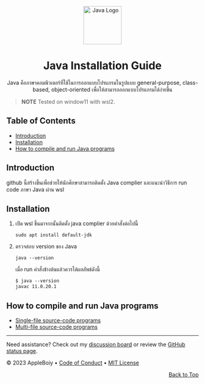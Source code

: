 <a id="top"></a>

<div align="center">
  <a href="https://www.java.com/en/">
    <img src="https://www.vectorlogo.zone/logos/java/java-icon.svg" alt="Java Logo" width="100" height="100">
  </a>
  <h1>Java Installation Guide</h1>
  <p>Java คือภาษาคอมพิวเตอร์ที่ใช้ในการออกแบบโปรแกรมในรูปแบบ general-purpose, class-based, object-oriented เพื่อให้สามารถออกแบบโปรแกรมได้ง่ายขึ้น</p>
</div>

> **NOTE**
> Tested on window11 with wsl2.

<h2>Table of Contents</h2>

- [Introduction](#introduction)
- [Installation](#installation)
- [How to compile and run Java programs](#how-to-compile-and-run-java-programs)

## Introduction

github นี้สร้างขึ้นเพื่อช่วยให้นักศึกษาสามารถติดตั้ง Java complier และแนะนำวิธีการ run code ภาษา Java ผ่าน wsl

## Installation

1. เปิด wsl ขึ้นมาจากนั้นติดตั้ง java complier ด้วยคำสั่งต่อไปนี้


    ```shell
    sudo apt install default-jdk
    ```

2. ตรวจสอบ version ของ Java  

    ```shell
    java --version
    ```

    เมื่อ run คำสั่งข้างต้นแล้วควรได้ผลลัพธ์ดังนี้

    ```diff
    $ java --version
    javac 11.0.20.1
    ```
    
## How to compile and run Java programs

- [Single-file source-code programs](./compiler.md#single-file-source-code-programs)
- [Multi-file source-code programs](./compiler.md#multi-file-source-code-programs)

---

Need assistance? Check out my [discussion board](https://github.com/AppleBoiy/cs-wiki101/discussions) or review the [GitHub status page](https://www.githubstatus.com).

&copy; 2023 AppleBoiy &bull; [Code of Conduct](https://www.contributor-covenant.org/version/2/1/code_of_conduct/code_of_conduct.md) &bull; [MIT License](LICENSE)

<p align="right"><a href="#top" style=" bottom: 20px; right: 20px;">Back to Top</a></p>

